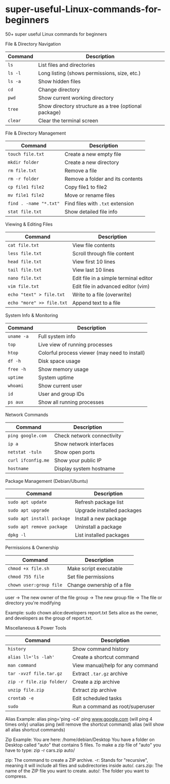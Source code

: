 # super-useful-Linux-commands-for-beginners
50+ super useful Linux commands for beginners

File & Directory Navigation

| Command | Description                                           |
| ------- | ----------------------------------------------------- |
| `ls`    | List files and directories                            |
| `ls -l` | Long listing (shows permissions, size, etc.)          |
| `ls -a` | Show hidden files                                     |
| `cd`    | Change directory                                      |
| `pwd`   | Show current working directory                        |
| `tree`  | Show directory structure as a tree (optional package) |
| `clear` | Clear the terminal screen                             |

File & Directory Management

| Command                | Description                      |
| ---------------------- | -------------------------------- |
| `touch file.txt`       | Create a new empty file          |
| `mkdir folder`         | Create a new directory           |
| `rm file.txt`          | Remove a file                    |
| `rm -r folder`         | Remove a folder and its contents |
| `cp file1 file2`       | Copy file1 to file2              |
| `mv file1 file2`       | Move or rename files             |
| `find . -name "*.txt"` | Find files with `.txt` extension |
| `stat file.txt`        | Show detailed file info          |

Viewing & Editing Files

| Command                   | Description                           |
| ------------------------- | ------------------------------------- |
| `cat file.txt`            | View file contents                    |
| `less file.txt`           | Scroll through file content           |
| `head file.txt`           | View first 10 lines                   |
| `tail file.txt`           | View last 10 lines                    |
| `nano file.txt`           | Edit file in a simple terminal editor |
| `vim file.txt`            | Edit file in advanced editor (vim)    |
| `echo "text" > file.txt`  | Write to a file (overwrite)           |
| `echo "more" >> file.txt` | Append text to a file                 |

System Info & Monitoring

| Command    | Description                                   |
| ---------- | --------------------------------------------- |
| `uname -a` | Full system info                              |
| `top`      | Live view of running processes                |
| `htop`     | Colorful process viewer (may need to install) |
| `df -h`    | Disk space usage                              |
| `free -h`  | Show memory usage                             |
| `uptime`   | System uptime                                 |
| `whoami`   | Show current user                             |
| `id`       | User and group IDs                            |
| `ps aux`   | Show all running processes                    |

Network Commands

| Command            | Description                |
| ------------------ | -------------------------- |
| `ping google.com`  | Check network connectivity |
| `ip a`             | Show network interfaces    |
| `netstat -tuln`    | Show open ports            |
| `curl ifconfig.me` | Show your public IP        |
| `hostname`         | Display system hostname    |

Package Management (Debian/Ubuntu)

| Command                    | Description                |
| -------------------------- | -------------------------- |
| `sudo apt update`          | Refresh package list       |
| `sudo apt upgrade`         | Upgrade installed packages |
| `sudo apt install package` | Install a new package      |
| `sudo apt remove package`  | Uninstall a package        |
| `dpkg -l`                  | List installed packages    |

Permissions & Ownership

| Command                 | Description                |
| ----------------------- | -------------------------- |
| `chmod +x file.sh`      | Make script executable     |
| `chmod 755 file`        | Set file permissions       |
| `chown user:group file` | Change ownership of a file |

user → The new owner of the file
group → The new group
file → The file or directory you're modifying

Example:
sudo chown alice:developers report.txt
Sets alice as the owner, and developers as the group of report.txt. 

Miscellaneous & Power Tools

| Command                   | Description                      |
| ------------------------- | -------------------------------- |
| `history`                 | Show command history             |
| `alias ll='ls -lah'`      | Create a shortcut command        |
| `man command`             | View manual/help for any command |
| `tar -xvzf file.tar.gz`   | Extract `.tar.gz` archive        |
| `zip -r file.zip folder/` | Create a zip archive             |
| `unzip file.zip`          | Extract zip archive              |
| `crontab -e`              | Edit scheduled tasks             |
| `sudo`                    | Run a command as root/superuser  |

Alias Example:
alias ping='ping -c4'
ping www.google.com (will ping 4 times only)
unalias ping (will remove the shortcut command)
alias (will show all alias shortcut commands)

Zip Example:
You are here: /home/debian/Desktop
You have a folder on Desktop called "auto" that contains 5 files.
To make a zip file of "auto" you have to type:
zip -r cars.zip auto/

zip: The command to create a ZIP archive.
-r: Stands for "recursive", meaning it will include all files and subdirectories inside auto/.
cars.zip: The name of the ZIP file you want to create.
auto/: The folder you want to compress.  
